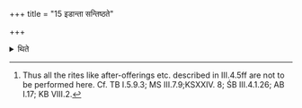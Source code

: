 +++
title = "15 इडान्ता सन्तिष्ठते"

+++

<details><summary>थिते</summary>

15. Ending with the Iḍā-rite,[^1] (The Ātithyeṣṭi) stands completely established (i.e. concluded).  


[^1]: Thus all the rites like after-offerings etc. described in III.4.5ff are not to be performed here. Cf. TB I.5.9.3; MS III.7.9;KSXXIV. 8; ŚB III.4.1.26; AB I.17; KB VIII.2.
</details>
